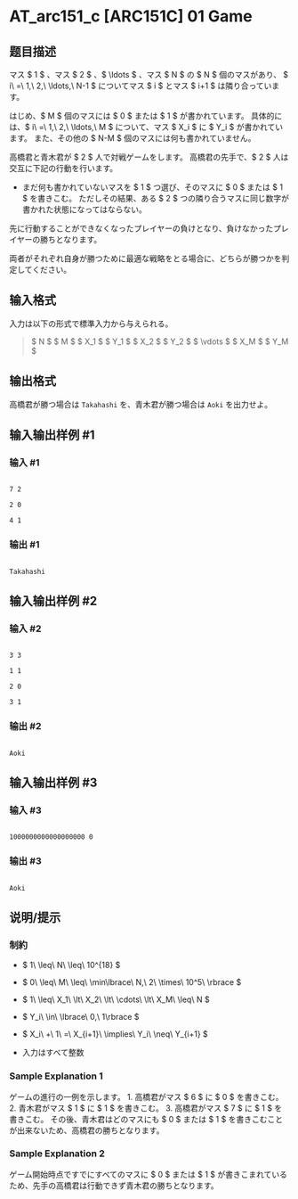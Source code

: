 # AT_arc151_c [ARC151C] 01 Game

## 题目描述

[problemUrl]: https://atcoder.jp/contests/arc151/tasks/arc151_c

マス $ 1 $ 、マス $ 2 $ 、$ \ldots $ 、マス $ N $ の $ N $ 個のマスがあり、 $ i\ =\ 1,\ 2,\ \ldots,\ N-1 $ についてマス $ i $ とマス $ i+1 $ は隣り合っています。

はじめ、$ M $ 個のマスには $ 0 $ または $ 1 $ が書かれています。 具体的には、$ i\ =\ 1,\ 2,\ \ldots,\ M $ について、マス $ X_i $ に $ Y_i $ が書かれています。 また、その他の $ N-M $ 個のマスには何も書かれていません。

高橋君と青木君が $ 2 $ 人で対戦ゲームをします。 高橋君の先手で、$ 2 $ 人は交互に下記の行動を行います。

- まだ何も書かれていないマスを $ 1 $ つ選び、そのマスに $ 0 $ または $ 1 $ を書きこむ。 ただしその結果、ある $ 2 $ つの隣り合うマスに同じ数字が書かれた状態になってはならない。

先に行動することができなくなったプレイヤーの負けとなり、負けなかったプレイヤーの勝ちとなります。

両者がそれぞれ自身が勝つために最適な戦略をとる場合に、どちらが勝つかを判定してください。

## 输入格式

入力は以下の形式で標準入力から与えられる。

> $ N $ $ M $ $ X_1 $ $ Y_1 $ $ X_2 $ $ Y_2 $ $ \vdots $ $ X_M $ $ Y_M $

## 输出格式

高橋君が勝つ場合は `Takahashi` を、青木君が勝つ場合は `Aoki` を出力せよ。

## 输入输出样例 #1

### 输入 #1

```
7 2
2 0
4 1
```

### 输出 #1

```
Takahashi
```

## 输入输出样例 #2

### 输入 #2

```
3 3
1 1
2 0
3 1
```

### 输出 #2

```
Aoki
```

## 输入输出样例 #3

### 输入 #3

```
1000000000000000000 0
```

### 输出 #3

```
Aoki
```

## 说明/提示

### 制約

- $ 1\ \leq\ N\ \leq\ 10^{18} $
- $ 0\ \leq\ M\ \leq\ \min\lbrace\ N,\ 2\ \times\ 10^5\ \rbrace $
- $ 1\ \leq\ X_1\ \lt\ X_2\ \lt\ \cdots\ \lt\ X_M\ \leq\ N $
- $ Y_i\ \in\ \lbrace\ 0,\ 1\rbrace $
- $ X_i\ +\ 1\ =\ X_{i+1}\ \implies\ Y_i\ \neq\ Y_{i+1} $
- 入力はすべて整数

### Sample Explanation 1

ゲームの進行の一例を示します。 1. 高橋君がマス $ 6 $ に $ 0 $ を書きこむ。 2. 青木君がマス $ 1 $ に $ 1 $ を書きこむ。 3. 高橋君がマス $ 7 $ に $ 1 $ を書きこむ。 その後、青木君はどのマスにも $ 0 $ または $ 1 $ を書きこむことが出来ないため、高橋君の勝ちとなります。

### Sample Explanation 2

ゲーム開始時点ですでにすべてのマスに $ 0 $ または $ 1 $ が書きこまれているため、先手の高橋君は行動できず青木君の勝ちとなります。